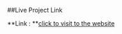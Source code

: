 ##Live Project Link

**Link : **[click to visit to the website](https://shubhamask2015.github.io/coding-jr/)

